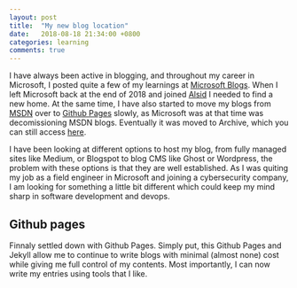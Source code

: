 ```yaml
---
layout: post
title:  "My new blog location"
date:   2018-08-18 21:34:00 +0800
categories: learning
comments: true
---
```

I have always been active in blogging, and throughout my career in Microsoft, I posted quite a few of my learnings at [Microsoft Blogs][Microsoft-Blog-Archive]. When I left Microsoft back at the end of 2018 and joined [Alsid][Alsid-web] I needed to find a new home.
At the same time, I have also started to move my blogs from [MSDN][MSDN-Link] over to [Github Pages][GithubPages-Link] slowly, as Microsoft was at that time was decomissioning MSDN blogs. Eventually it was moved to Archive, which you can still access [here][Microsoft-Blog-Archive].
<!--more-->

I have been looking at different options to host my blog, from fully managed sites like Medium, or Blogspot to blog CMS like Ghost or Wordpress, the problem with these options is that they are well established. As I was quiting my job as a field engineer in Microsoft and joining a cybersecurity company, I am looking for something a little bit different which could keep my mind sharp in software development and devops.

## Github pages

Finnaly settled down with Github Pages. Simply put, this Github Pages and Jekyll allow me to continue to write blogs with minimal (almost none) cost while giving me full control of my contents. Most importantly, I can now write my entries using tools that I like.

[MSDN-Link]: https://blogs.msdn.microsoft.com/kennethteo/
[GithubPages-Link]: https://pages.github.com/
[Microsoft-Blog-Archive]: https://docs.microsoft.com/en-us/archive/blogs/kennethteo/
[Alsid-web]: https://alsid.com